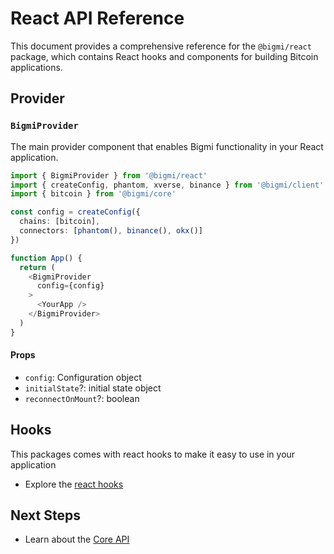 # React API Reference

This document provides a comprehensive reference for the `@bigmi/react` package, which contains React hooks and components for building Bitcoin applications.

## Provider

### `BigmiProvider`

The main provider component that enables Bigmi functionality in your React application.

```typescript
import { BigmiProvider } from '@bigmi/react'
import { createConfig, phantom, xverse, binance } from '@bigmi/client'
import { bitcoin } from '@bigmi/core'

const config = createConfig({
  chains: [bitcoin],
  connectors: [phantom(), binance(), okx()]
})

function App() {
  return (
    <BigmiProvider
      config={config}
    >
      <YourApp />
    </BigmiProvider>
  )
}
```

#### Props

- `config`: Configuration object
- `initialState`?: initial state object
- `reconnectOnMount`?: boolean 

## Hooks

This packages comes with react hooks to make it easy to use in your application

- Explore the [react hooks](./hooks.md)

## Next Steps

- Learn about the [Core API](../core/index.md)
